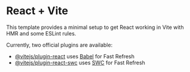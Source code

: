 # React + Vite

This template provides a minimal setup to get React working in Vite with HMR and some ESLint rules.

Currently, two official plugins are available:

<!-- let url = `https://cdn.jsdeliver.net/gh/fawazahmed0/currency-api@1/latest/currencies/${currency}.json`
 -->

 <!-- let url = `https://cdn.jsdeliver.net/gh/fawazahmed0/currency-api@1/latest/currencies/${currency}.json` -->

- [@vitejs/plugin-react](https://github.com/vitejs/vite-plugin-react/blob/main/packages/plugin-react/README.md) uses [Babel](https://babeljs.io/) for Fast Refresh
- [@vitejs/plugin-react-swc](https://github.com/vitejs/vite-plugin-react-swc) uses [SWC](https://swc.rs/) for Fast Refresh

